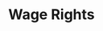 ---
title: Wage Rights
layout: entitlement
experience: "I didn't get paid overtime when I worked more than 40 hours in a 7-day period."
right: wage-rights

entitlement:
  - header: You have the right to be paid overtime.
  - description: Normally, you must receive time and one-half of your regular rate of pay after 40 hours of work in a 7-day work-week.

actions:
  - { header: "File a complaint to claim your overtime pay.", description: "You have a right to claim your lost wages by filing a complaint with the Wage and Hour Division at DOL.", id: "whd-claim", cta: "File a Claim" }

---